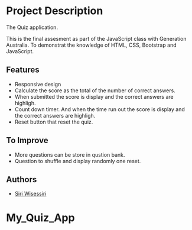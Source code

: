 
# Project Description
The Quiz application.

This is the final assesment as part of the JavaScript class with Generation Australia.
To demonstrat the knowledge of HTML, CSS, Bootstrap and JavaScript.


## Features

- Responsive design
- Calculate the score as the total of the number of correct answers.
- When submitted the score is display and  the correct answers are highligh.
- Count down timer. And when the time run out the score is display and  the correct answers are highligh.
- Reset button that reset the quiz.


## To Improve

- More questions can be store in qustion bank.
- Question to shuffle and display randomly one reset. 


## Authors

- [Siri Wisessiri](https://github.com/SiriratWisessiri)
# My_Quiz_App
